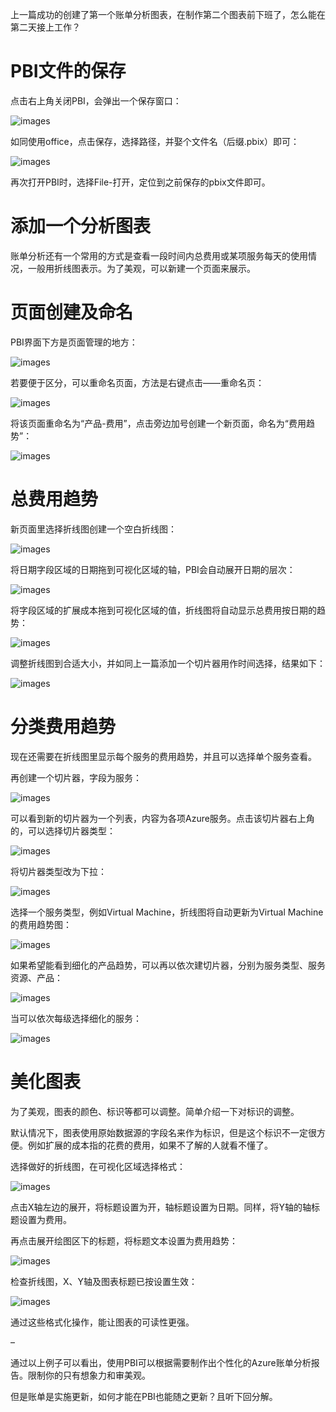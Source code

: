 上一篇成功的创建了第一个账单分析图表，在制作第二个图表前下班了，怎么能在第二天接上工作？

# PBI文件的保存

点击右上角关闭PBI，会弹出一个保存窗口：

![images]()

如同使用office，点击保存，选择路径，并娶个文件名（后缀.pbix）即可：

![images]()

再次打开PBI时，选择File-打开，定位到之前保存的pbix文件即可。

# 添加一个分析图表

账单分析还有一个常用的方式是查看一段时间内总费用或某项服务每天的使用情况，一般用折线图表示。为了美观，可以新建一个页面来展示。

# 页面创建及命名

PBI界面下方是页面管理的地方：

![images]()

若要便于区分，可以重命名页面，方法是右键点击——重命名页：

![images]()

将该页面重命名为“产品-费用”，点击旁边加号创建一个新页面，命名为“费用趋势”：

![images]()

# 总费用趋势

新页面里选择折线图创建一个空白折线图：

![images]()

将日期字段区域的日期拖到可视化区域的轴，PBI会自动展开日期的层次：

![images]()

将字段区域的扩展成本拖到可视化区域的值，折线图将自动显示总费用按日期的趋势：

![images]()

调整折线图到合适大小，并如同上一篇添加一个切片器用作时间选择，结果如下：

![images]()

# 分类费用趋势

现在还需要在折线图里显示每个服务的费用趋势，并且可以选择单个服务查看。

再创建一个切片器，字段为服务：

![images]()

可以看到新的切片器为一个列表，内容为各项Azure服务。点击该切片器右上角的，可以选择切片器类型：

![images]()

将切片器类型改为下拉：

![images]()

选择一个服务类型，例如Virtual Machine，折线图将自动更新为Virtual Machine的费用趋势图：

![images]()

如果希望能看到细化的产品趋势，可以再以依次建切片器，分别为服务类型、服务资源、产品：

![images]()

当可以依次每级选择细化的服务：

![images]()

# 美化图表

为了美观，图表的颜色、标识等都可以调整。简单介绍一下对标识的调整。

默认情况下，图表使用原始数据源的字段名来作为标识，但是这个标识不一定很方便。例如扩展的成本指的花费的费用，如果不了解的人就看不懂了。

选择做好的折线图，在可视化区域选择格式：

![images]()

点击X轴左边的展开，将标题设置为开，轴标题设置为日期。同样，将Y轴的轴标题设置为费用。

再点击展开绘图区下的标题，将标题文本设置为费用趋势：

![images]()

检查折线图，X、Y轴及图表标题已按设置生效：

![images]()

通过这些格式化操作，能让图表的可读性更强。

–

通过以上例子可以看出，使用PBI可以根据需要制作出个性化的Azure账单分析报告。限制你的只有想象力和审美观。

但是账单是实施更新，如何才能在PBI也能随之更新？且听下回分解。
